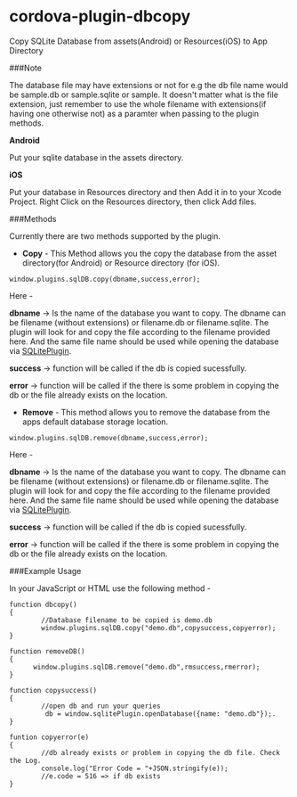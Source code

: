 cordova-plugin-dbcopy
=====================

Copy SQLite Database from assets(Android) or Resources(iOS) to App Directory

###Note

The database file may have extensions or not for e.g the db file name would be sample.db or sample.sqlite or sample. It doesn't matter what is the file extension, just remember to use the whole filename with extensions(if having one otherwise not) as a paramter when passing to the plugin methods.

**Android**

Put your sqlite database in the assets directory.                                                                    


**iOS**

Put your database in Resources directory and then Add it in to your Xcode Project.
Right Click on the Resources directory, then click Add files.


###Methods

Currently there are two methods supported by the plugin.

* **Copy** - This Method allows you the copy the database from the asset directory(for Android) or Resource directory (for iOS).

````
window.plugins.sqlDB.copy(dbname,success,error);
````
Here -

   **dbname** -> Is the name of the database you want to copy. The dbname can be filename (without extensions) or filename.db or filename.sqlite. The plugin will look for and copy the file according to the filename provided here. And the same file name should be used while opening the database via [SQLitePlugin](https://github.com/brodysoft/Cordova-SQLitePlugin).
        
   **success** -> function will be called if the db is copied sucessfully.
        
   **error** -> function will be called if the there is some problem in copying the db or the file already exists on the location.

* **Remove** - This method allows you to remove the database from the apps default database storage location.

````
window.plugins.sqlDB.remove(dbname,success,error);
````
Here -

   **dbname** -> Is the name of the database you want to copy. The dbname can be filename (without extensions) or filename.db or filename.sqlite. The plugin will look for and copy the file according to the filename provided here. And the same file name should be used while opening the database via [SQLitePlugin](https://github.com/brodysoft/Cordova-SQLitePlugin).
        
   **success** -> function will be called if the db is copied sucessfully.
        
   **error** -> function will be called if the there is some problem in copying the db or the file already exists on the location.

###Example Usage

In your JavaScript or HTML use the following method - 

```
function dbcopy()
{
        //Database filename to be copied is demo.db
        window.plugins.sqlDB.copy("demo.db",copysuccess,copyerror);
}

function removeDB()
{
      window.plugins.sqlDB.remove("demo.db",rmsuccess,rmerror);  
}

function copysuccess()
{
        //open db and run your queries
         db = window.sqlitePlugin.openDatabase({name: "demo.db"});.
}

funtion copyerror(e)
{
        //db already exists or problem in copying the db file. Check the Log.
        console.log("Error Code = "+JSON.stringify(e));
        //e.code = 516 => if db exists
}

```

